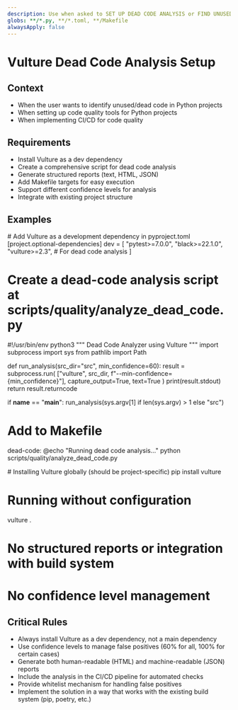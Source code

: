 ```yaml
---
description: Use when asked to SET UP DEAD CODE ANALYSIS or FIND UNUSED CODE to implement Vulture for Python projects
globs: **/*.py, **/*.toml, **/Makefile
alwaysApply: false
---
```


# Vulture Dead Code Analysis Setup

## Context
- When the user wants to identify unused/dead code in Python projects
- When setting up code quality tools for Python projects
- When implementing CI/CD for code quality

## Requirements
- Install Vulture as a dev dependency
- Create a comprehensive script for dead code analysis
- Generate structured reports (text, HTML, JSON)
- Add Makefile targets for easy execution
- Support different confidence levels for analysis
- Integrate with existing project structure

## Examples

<example>
# Add Vulture as a development dependency in pyproject.toml
[project.optional-dependencies]
dev = [
    "pytest>=7.0.0",
    "black>=22.1.0",
    "vulture>=2.3",  # For dead code analysis
]

# Create a dead-code analysis script at scripts/quality/analyze_dead_code.py
#!/usr/bin/env python3
"""
Dead Code Analyzer using Vulture
"""
import subprocess
import sys
from pathlib import Path

def run_analysis(src_dir="src", min_confidence=60):
    result = subprocess.run(
        ["vulture", src_dir, f"--min-confidence={min_confidence}"],
        capture_output=True, text=True
    )
    print(result.stdout)
    return result.returncode

if __name__ == "__main__":
    run_analysis(sys.argv[1] if len(sys.argv) > 1 else "src")

# Add to Makefile
dead-code:
	@echo "Running dead code analysis..."
	python scripts/quality/analyze_dead_code.py
</example>

<example type="invalid">
# Installing Vulture globally (should be project-specific)
pip install vulture

# Running without configuration
vulture .

# No structured reports or integration with build system
# No confidence level management
</example>

## Critical Rules
  - Always install Vulture as a dev dependency, not a main dependency
  - Use confidence levels to manage false positives (60% for all, 100% for certain cases)
  - Generate both human-readable (HTML) and machine-readable (JSON) reports
  - Include the analysis in the CI/CD pipeline for automated checks
  - Provide whitelist mechanism for handling false positives
  - Implement the solution in a way that works with the existing build system (pip, poetry, etc.)